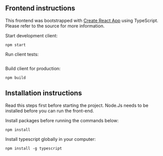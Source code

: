 ## Frontend instructions

This frontend was bootstrapped with [Create React App](https://github.com/facebook/create-react-app) using TypeScript. Please refer to the source for more information.

Start development client:
```
npm start
```

Run client tests:
```

```

Build client for production:
```
npm build
```

## Installation instructions

Read this steps first before starting the project. Node.Js needs to be installed before you can run the front-end.

Install packages before running the commands below:
```
npm install
```

Install typescript globally in your computer:
```
npm install -g typescript
```
